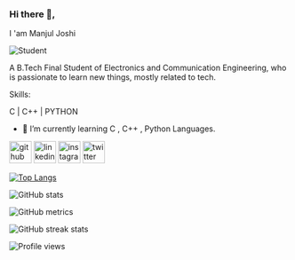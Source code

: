 ### Hi there 👋,
I 'am Manjul Joshi

![Student](https://user-images.githubusercontent.com/74038190/212749447-bfb7e725-6987-49d9-ae85-2015e3e7cc41.gif)

A  B.Tech Final Student of Electronics and Communication Engineering, who is passionate to learn new things, mostly related to tech.

Skills: 

 C | C++ | PYTHON


- 🌱 I’m currently learning C , C++ , Python Languages.


[<img src='https://cdn.jsdelivr.net/npm/simple-icons@3.0.1/icons/github.svg' alt='github' height='40'>](https://github.com/Manjuljoshi)  [<img src='https://cdn.jsdelivr.net/npm/simple-icons@3.0.1/icons/linkedin.svg' alt='linkedin' height='40'>](https://www.linkedin.com/in/ManjulJoshi/)  [<img src='https://cdn.jsdelivr.net/npm/simple-icons@3.0.1/icons/instagram.svg' alt='instagram' height='40'>](https://www.instagram.com/_manjul_joshi/)  [<img src='https://cdn.jsdelivr.net/npm/simple-icons@3.0.1/icons/twitter.svg' alt='twitter' height='40'>](https://twitter.com/@ManjulJoshi121)  

[![Top Langs](https://github-readme-stats.vercel.app/api/top-langs/?username=Manjuljoshi)](https://github.com/anuraghazra/github-readme-stats)

![GitHub stats](https://github-readme-stats.vercel.app/api?username=Manjuljoshi&show_icons=true)  

![GitHub metrics](https://metrics.lecoq.io/Manjuljoshi)  

![GitHub streak stats](https://streak-stats.demolab.com/?user=Manjuljoshi)  

![Profile views](https://gpvc.arturio.dev/Manjuljoshi)  
